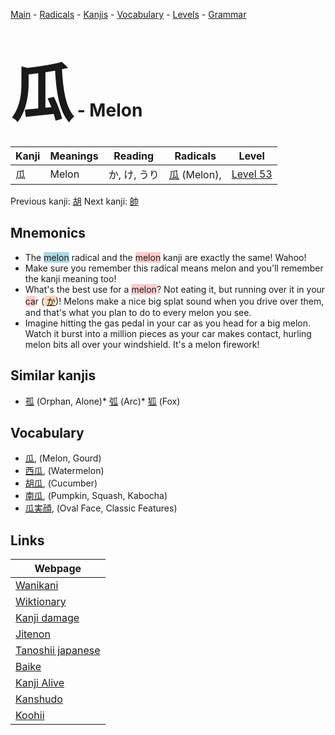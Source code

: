 <style> bigfont {font-size: 100px}</style>
[Main](../README.md) -
[Radicals](../radicals.md) -
[Kanjis](../kanjis.md) -
[Vocabulary](../vocabulary.md) -
[Levels](../levels.md) -
[Grammar](../grammar.md)
# <bigfont> 瓜</bigfont> - Melon 

| Kanji | Meanings | Reading | Radicals | Level |
| --- | --- | --- | --- | --- |
| 瓜 | Melon | か, け, うり | [瓜](../radicals/瓜.md) (Melon),  | [Level 53](../levels/wk_level53.md) |

Previous kanji: [胡](胡.md) Next kanji: [帥](帥.md) 

## Mnemonics
 * The <span style="background-color:#ADD8E6"> melon</span> radical and the <span style="background-color:#ffcccb"> melon</span> kanji are exactly the same! Wahoo!
* Make sure you remember this radical means melon and you'll remember the kanji meaning too!
* What's the best use for a <span style="background-color:#ffcccb"> melon</span>? Not eating it, but running over it in your <span style="background-color:#ffcccb"> ca</span>r (<span style="background-color:#fed8b1"> [か](https://jisho.org/search/か)</span>)! Melons make a nice big splat sound when you drive over them, and that's what you plan to do to every melon you see.
* Imagine hitting the gas pedal in your car as you head for a big melon. Watch it burst into a million pieces as your car makes contact, hurling melon bits all over your windshield. It's a melon firework!


## Similar kanjis
 * [孤](孤.md) (Orphan, Alone)* [弧](弧.md) (Arc)* [狐](狐.md) (Fox)


## Vocabulary
 * [瓜](../vocabulary/瓜.md), (Melon, Gourd)
* [西瓜](../vocabulary/瓜.md), (Watermelon)
* [胡瓜](../vocabulary/瓜.md), (Cucumber)
* [南瓜](../vocabulary/瓜.md), (Pumpkin, Squash, Kabocha)
* [瓜実顔](../vocabulary/瓜.md), (Oval Face, Classic Features)



## Links 

| Webpage |
| --- |
| [Wanikani          ](https://www.wanikani.com/kanji/瓜) |
| [Wiktionary        ](https://en.wiktionary.org/wiki/瓜) |
| [Kanji damage      ](http://www.kanjidamage.com/kanji/search?utf8=✓&q=瓜) |
| [Jitenon           ](https://jitenon.com/kanji/瓜) |
| [Tanoshii japanese ](https://www.tanoshiijapanese.com/dictionary/kanji.cfm?k=瓜) |
| [Baike             ](https://baike.baidu.com/item/瓜) |
| [Kanji Alive       ](https://app.kanjialive.com/瓜) |
| [Kanshudo          ](https://www.kanshudo.com/searchmn?q=瓜) |
| [Koohii            ](https://kanji.koohii.com/study/kanji/瓜) |

